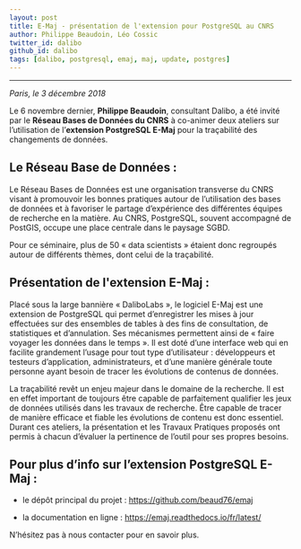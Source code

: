 ```yaml
---
layout: post
title: E-Maj - présentation de l'extension pour PostgreSQL au CNRS
author: Philippe Beaudoin, Léo Cossic
twitter_id: dalibo
github_id: dalibo
tags: [dalibo, postgresql, emaj, maj, update, postgres]
---
```


---

*Paris, le 3 décembre 2018*

Le 6 novembre dernier, **Philippe Beaudoin**, consultant Dalibo, a été invité par le **Réseau Bases de Données du CNRS** à co-animer deux ateliers sur l’utilisation de l’**extension PostgreSQL E-Maj** pour la traçabilité des changements de données.

<!--MORE-->

## Le Réseau Base de Données :
Le Réseau Bases de Données est une organisation transverse du CNRS visant à promouvoir les bonnes pratiques autour de l’utilisation des bases de données et à favoriser le partage d’expérience des différentes équipes de recherche en la matière. Au CNRS, PostgreSQL, souvent accompagné de PostGIS, occupe une place centrale dans le paysage SGBD.

Pour ce séminaire, plus de 50 « data scientists » étaient donc regroupés autour de différents thèmes, dont celui de la traçabilité.

## Présentation de l'extension E-Maj :
Placé sous la large bannière « DaliboLabs », le logiciel E-Maj est une extension de PostgreSQL qui permet d’enregistrer les mises à jour effectuées sur des ensembles de tables à des fins de consultation, de statistiques et d’annulation. Ses mécanismes permettent ainsi de « faire voyager les données dans le temps ». Il est doté d’une interface web qui en facilite grandement l’usage pour tout type d’utilisateur : développeurs et testeurs d’application, administrateurs, et d’une manière générale toute personne ayant besoin de tracer les évolutions de contenus de données.

La traçabilité revêt un enjeu majeur dans le domaine de la recherche. Il est en effet important de toujours être capable de parfaitement qualifier les jeux de données utilisés dans les travaux de recherche. Être capable de tracer de manière efficace et fiable les évolutions de contenu est donc essentiel. Durant ces ateliers, la présentation et les Travaux Pratiques proposés ont permis à chacun d’évaluer la pertinence de l’outil pour ses propres besoins.


## Pour plus d’info sur l’extension PostgreSQL E-Maj :

- le dépôt principal du projet : https://github.com/beaud76/emaj

- la documentation en ligne : https://emaj.readthedocs.io/fr/latest/

N’hésitez pas à nous contacter pour en savoir plus.
